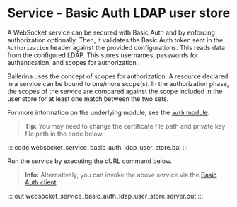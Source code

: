 # Service - Basic Auth LDAP user store

A WebSocket service can be secured with Basic Auth and by enforcing authorization optionally. Then, it validates the Basic Auth token sent in the `Authorization` header against the provided configurations. This reads data from the configured LDAP. This stores usernames, passwords for authentication, and scopes for authorization.

Ballerina uses the concept of scopes for authorization. A resource declared in a service can be bound to one/more scope(s). In the authorization phase, the scopes of the service are compared against the scope included in the user store for at least one match between the two sets.

For more information on the underlying module, see the [`auth` module](https://lib.ballerina.io/ballerina/auth/latest/).

>**Tip:** You may need to change the certificate file path and private key file path in the code below.

::: code websocket_service_basic_auth_ldap_user_store.bal :::

Run the service by executing the cURL command below.

>**Info:** Alternatively, you can invoke the above service via the [Basic Auth client](/learn/by-example/websocket-client-basic-auth).

::: out websocket_service_basic_auth_ldap_user_store.server.out :::